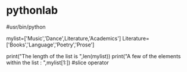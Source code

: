 # pythonlab
#usr/bin/python

mylist=['Music','Dance',Literature,'Academics']
Literature=['Books','Language','Poetry','Prose']

print("The length of the list is ",len(mylist))
print("A few of the elements within the list : ",mylist[1:]) #slice operator
